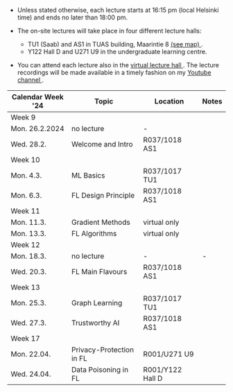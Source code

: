 * Unless stated otherwise, each lecture starts at 16:15 pm (local Helsinki time) and ends no later than 18:00 pm. 

* The on-site lectures will take place in four different lecture halls: 
  -  TU1 (Saab) and AS1 in TUAS building, Maarintie 8 <a href="https://goo.gl/maps/u9UvHHs1huHbf8wm7"> (see map) </a>. 
   -  Y122 Hall D and U271 U9 in the undergraduate learning centre. 

* You can attend each lecture also in the <a href="https://aalto.zoom.us/j/61924584460?pwd=MXJDSHFyemdCOS91aFJxMmhqdXJwQT09"> virtual lecture hall </a>. 
The lecture recordings will be made available in a timely fashion on my <a href="https://www.youtube.com/channel/UC_tW4Z_GfJ2WCnKDtwMuDUA"> Youtube channel  </a>.



| Calendar Week '24| Topic                 | Location  |  Notes  |
|-----------------|-----------------------|---------------|--------------|
|Week 9    |                       |               |              |            
|    Mon. 26.2.2024   |   no lecture |       -        |              |        
|   Wed. 28.2.     | Welcome and Intro | R037/1018 AS1      |        |       
|Week 10    |                       |               |              |          
| Mon. 4.3. |   ML Basics       |        R037/1017 TU1 |          |  
| Mon. 6.3. |  FL Design Principle       |     R037/1018 AS1     |          |  
|Week 11    |                       |               |              |          
| Mon. 11.3. | Gradient Methods   |    virtual only  |            |  
| Mon. 13.3. | FL Algorithms    |      virtual only    |      |   
|Week 12    |                       |               |              |         
| Mon. 18.3. |  no lecture  | - |    -     |   
| Wed. 20.3. |  FL Main Flavours    |  R037/1018 AS1    |       |             
|Week 13    |                       |               |              |         
| Mon. 25.3. | Graph Learning |  R037/1017 TU1        |               |   
| Wed. 27.3. | Trustworthy AI |   R037/1018 AS1         |               |   
|Week 17   |          |               |              |        
| Mon. 22.04.   |   Privacy-Protection in FL |     R001/U271 U9 | | 
|  Wed. 24.04.   |   Data Poisoning in FL  |    R001/Y122 Hall D | | 